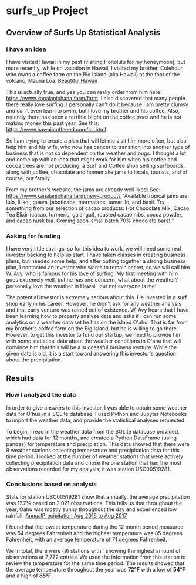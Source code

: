 # surfs_up Project

## Overview of Surfs Up Statistical Analysis
### I have an idea
I have visited Hawaii in my past (visiting Honolulu for my honeymoon), but more recently, while on vacation in Hawaii, I visited my brother, Colehour, who owns a coffee farm on the Big Island (aka Hawaii) at the foot of the volcano, Mauna Loa. [Beautiful Hawaii](https://github.com/valchau/surfs_up/blob/main/Hawaii.PNG)

This is actually true, and yes you can really order from him here:  https://www.kanalaniohana.farm/farm. I also discovered that many people there really love surfing. I personally can't do it because I am pretty clumsy and can't even learn to swim, but I love my brother and his coffee. Also, recently there has been a terrible blight on the coffee trees and he is not making money this past year. See this: https://www.hawaiicoffeeed.com/clr.html

So I am trying to create a plan that will let me visit him more often, but also help him and his wife, who now has cancer to transition into another type of business that is not so dependent on the weather and bugs.  I thought a lot and come up with an idea that might work for him when his coffee and cocoa trees are not producing: a Surf and Coffee shop selling surfboards, along with coffee, chocolate and homemake jams to locals, tourists, and of course, our family. 

From my brother's website, the jams are already well liked: See:  https://www.kanalaniohana.farm/new-products "Available tropical jams are: lulo, lilikoi, guava, jaboticaba, marmalade, tamarillo, and basil.  Try something from our selection of cacao products:  Hot Chocolate Mix, Cacao Tea Elixir (cacao, turmeric, galangal), roasted cacao nibs, cocoa powder, and cacao husk tea. Coming soon-small batch 70% chocolate bars! "  

### Asking for funding
I have very little savings, so for this idea to work, we will need some real investor backing to help us start. I have taken classes in creating business plans, but  needed some help, and after putting together a strong business plan, I contacted an investor who wants to remain secret, so we will call him W. Avy, who is famous for his love of surfing. My first meeting with him goes extremely well, but he has one concern, what about the weather? I personally love the weather in Hawaii, but not everyone is me!

The potential investor is extremely serious about this. He invested in a surf shop early in his career. However, he didn't ask for any weather analysis and that early venture was rained out of existence. W. Avy hears that I have been learning how to properly analyze data and asks if I can run some analytics on a weather data set he has on the island O'ahu. That is far from my brother's coffee farm on the Big Island, but he is willing to go there. However, to get this investor to fund our startup, we need to provide him with some statistical data about the weather conditions in O'ahu that will convince him that this will be a successful business venture. While the given data is old, it is a start toward answering this investor's question about the precipitation. 

## Results
### How I analyzed the data
In order to give answers to this investor, I was able to obtain some weather data for O'hua in a SQLite database. I used Python and Jupyter Notebooks to import the weather data, and provide the statistical analyses requested. 

To begin, I read in the weather data from the SQLite database provided, which had data for 12 months, and created a Python DataFrame (using pandas) for temperature and precipiation. This data showed that there were 9 weather stations collecting temperature and precipitation data for this time period. I looked at the number of weather stations that were actively collecting precipitation data and chose the one station that had the most observations recorded for my analysis; it was station USC00519281. 

### Conclusions based on analysis
Stats for station USC00519281 show that annually, the average precipitation was 17.7% based on 2,021  observations. This tells us that throughout the year, Oahu was mostly sunny throughout the day and experienced low rainfall. 
[AnnualPrecipitation Aug 2016 to Aug 2017 ](https://github.com/valchau/surfs_up/blob/main/precip_by_month_stats.PNG)

I found that the lowest temperature during the 12 month period measured was 54 degrees Fahrenheit and the highest temperature was 85 degrees Fahrenheit, with an average temperature of 71 degrees Fahrenheit.


We In total, there were (9) stations with ` showing the highest amount of observations at 2,772 entries. We used the information from this station to review the temperature for the same time period. The results showed that the average temperature throughout the year was **72°F** with a low of **54°F** and a high of **85°F**. 

